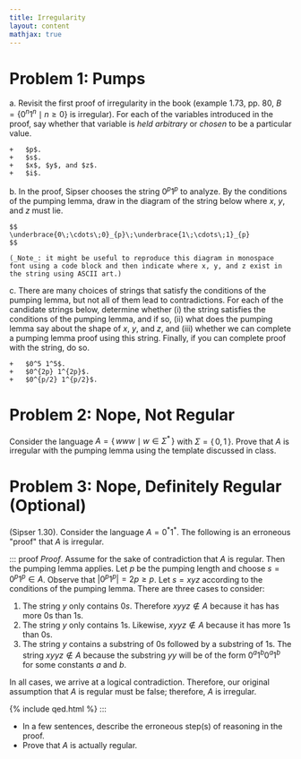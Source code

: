 ```yaml
---
title: Irregularity
layout: content
mathjax: true
---
```


# Problem 1: Pumps

a.  Revisit the first proof of irregularity in the book (example 1.73, pp. 80, $B = \{ 0^n 1^n \mid n ≥ 0 \}$ is irregular).
    For each of the variables introduced in the proof, say whether that variable is *held arbitrary* or *chosen* to be a particular value.

    +   $p$.
    +   $s$.
    +   $x$, $y$, and $z$.
    +   $i$.

b.  In the proof, Sipser chooses the string $0^p 1^p$ to analyze.
    By the conditions of the pumping lemma, draw in the diagram of the string below where $x$, $y$, and $z$ must lie.

    $$
    \underbrace{0\;\cdots\;0}_{p}\;\underbrace{1\;\cdots\;1}_{p}
    $$

    (_Note_: it might be useful to reproduce this diagram in monospace font using a code block and then indicate where x, y, and z exist in the string using ASCII art.)

c.  There are many choices of strings that satisfy the conditions of the pumping lemma, but not all of them lead to contradictions.
    For each of the candidate strings below, determine whether (i) the string satisfies the conditions of the pumping lemma, and if so, (ii) what does the pumping lemma say about the shape of $x$, $y$, and $z$, and (iii) whether we can complete a pumping lemma proof using this string.
    Finally, if you can complete proof with the string, do so.

    +   $0^5 1^5$.
    +   $0^{2p} 1^{2p}$.
    +   $0^{p/2} 1^{p/2}$.

# Problem 2: Nope, Not Regular

Consider the language $A = \{\, www \mid w \in \Sigma^* \,\}$ with $\Sigma = \{\, 0, 1 \,\}$.
Prove that $A$ is irregular with the pumping lemma using the template discussed in class.

# Problem 3: Nope, Definitely Regular (Optional)

(Sipser 1.30).
Consider the language $A = 0^* 1^*$.
The following is an erroneous "proof" that $A$ is irregular.

::: proof
_Proof_.
Assume for the sake of contradiction that $A$ is regular.
Then the pumping lemma applies.
Let $p$ be the pumping length and choose $s = 0^p 1^p ∈ A$.
Observe that $|0^p 1^p| = 2p \geq p$.
Let $s = xyz$ according to the conditions of the pumping lemma.
There are three cases to consider:

1.  The string $y$ only contains $0s$.
    Therefore $xyyz \notin A$ because it has has more $0$s than $1$s.
2.  The string $y$ only contains $1$s.
    Likewise, $xyyz \notin A$ because it has more $1$s than $0$s.
3.  The string $y$ contains a substring of $0$s followed by a substring of $1$s.
    The string $xyyz \notin A$ because the substring $yy$ will be of the form $0^a 1^b 0^a 1^b$ for some constants $a$ and $b$.

In all cases, we arrive at a logical contradiction.
Therefore, our original assumption that $A$ is regular must be false; therefore, $A$ is irregular.

{% include qed.html %}
:::

+   In a few sentences, describe the erroneous step(s) of reasoning in the proof.
+   Prove that $A$ is actually regular.

